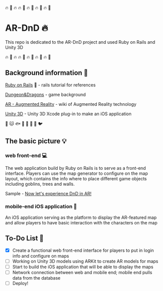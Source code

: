 :fire: :gem: :fire: :fire: :gem: :fire: :gem: :fire: :gem: :fire: :gem:
# AR-DnD :fire:

This repo is dedicated to the AR-DnD project and used Ruby on Rails and Unity 3D

:fire: :gem: :fire: :fire: :gem: :fire: :gem: :fire: :gem: :fire: :gem:
## Background information :book:

[Ruby on Rails](https://www.railstutorial.org/book) :blue_book: - rails tutorial for references

[Dungeon&Dragons](http://dnd.wizards.com/) - game background

[AR - Augmented Reality](https://en.wikipedia.org/wiki/Augmented_reality) - wiki of Augmented Reality technology

[Unity 3D](https://www.youtube.com/watch?v=2cjnzFEBBiA) - Unity 3D Xcode plug-in to make an iOS application

:dog: :cat: :fish: :bear: :rabbit: :snake: :rat: :bird:
## The basic picture :bulb:

### web front-end :computer:

The web application build by Ruby on Rails is to serve as a front-end interface. Players can use the map generator to configure on the map layout, which contains the info where to place different game objects including goblins, trees and walls.

Sample - [Now let's experience DnD in AR!](https://augmented-dnd-immersion.herokuapp.com/)

### mobile-end iOS application :iphone:

An iOS application serving as the platform to display the AR-featured map and allow players to have basic interaction with the characters on the map

## To-Do List :pencil:

- [X] Create a functional web front-end interface for players to put in login info and configure on maps
- [ ] Working on Unity 3D models using ARKit to create AR models for maps
- [ ] Start to build the iOS application that will be able to display the maps
- [ ] Network connection between web and mobile end; mobile end pulls data from the database
- [ ] Deploy!
